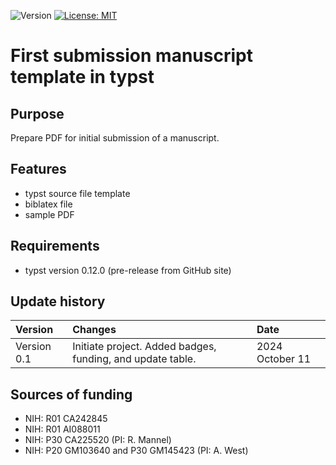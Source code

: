 ![Version](https://img.shields.io/static/v1?label=first-submission-manuscript-typst&message=0.1&color=brightcolor)
[![License: MIT](https://img.shields.io/badge/License-MIT-blue.svg)](https://opensource.org/licenses/MIT)

# First submission manuscript template in typst

## Purpose

Prepare PDF for initial submission of a manuscript.

## Features
- typst source file template
- biblatex file
- sample PDF


## Requirements

- typst version 0.12.0 (pre-release from GitHub site)



## Update history

|Version       |Changes                                                                                               |Date                 |
|:-------------|:-----------------------------------------------------------------------------------------------------|:--------------------|
| Version 0.1  | Initiate project. Added badges, funding, and update table.                                           | 2024 October 11     |


## Sources of funding

- NIH: R01 CA242845
- NIH: R01 AI088011
- NIH: P30 CA225520 (PI: R. Mannel)
- NIH: P20 GM103640 and P30 GM145423 (PI: A. West)
